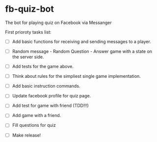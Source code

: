 # fb-quiz-bot
The bot for playing quiz on Facebook via Messanger

First prioroty tasks list: 

- [ ] Add basic functions for receiving and sending messages to a player.
- [ ] Random message - Random Question - Answer game with a state on the server side.
- [ ] Add tests for the game above. 
- [ ] Think about rules for the simpliest single game implementation.
- [ ] Add basic instruction commands.
- [ ] Update facebook profile for quiz page.
- [ ] Add test for game with friend (TDD!!!)
- [ ] Add game with a friend.
- [ ] Fill questions for quiz
- [ ] Make release!

